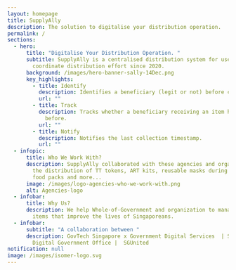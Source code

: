```yaml
---
layout: homepage
title: SupplyAlly
description: The solution to digitalise your distribution operation.
permalink: /
sections:
  - hero:
      title: "Digitalise Your Distribution Operation. "
      subtitle: SupplyAlly is a centralised distribution system for users to
        coordinate distribution effort since 2020.
      background: /images/hero-banner-sally-14Dec.png
      key_highlights:
        - title: Identify
          description: Identifies a beneficiary (legit or not) before collection.
          url: ""
        - title: Track
          description: Tracks whether a beneficiary receiving an item has received it
            before.
          url: ""
        - title: Notify
          description: Notifies the last collection timestamp.
          url: ""
  - infopic:
      title: Who We Work With?
      description: SupplyAlly collaborated with these agencies and organization for
        the distribution of TT tokens, ART kits, reusable masks during covid-19,
        food packs and more...
      image: /images/logo-agencies-who-we-work-with.png
      alt: Agencies-logo
  - infobar:
      title: Why Us?
      description: We help Whole-of-Government and organization to manage & distribute
        items that improve the lives of Singaporeans.
  - infobar:
      subtitle: "A collaboration between "
      description: GovTech Singapore x Government Digital Services  | Smart Nation &
        Digital Government Office |  SGUnited
notification: null
image: /images/isomer-logo.svg
---
```

